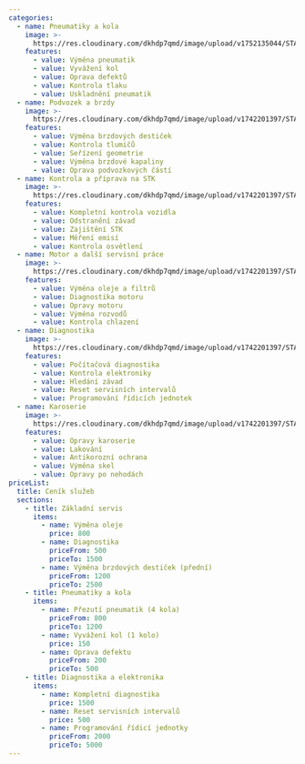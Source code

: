```yaml
---
categories:
  - name: Pneumatiky a kola
    image: >-
      https://res.cloudinary.com/dkhdp7qmd/image/upload/v1752135044/STA_2311_hmizvn.jpg
    features:
      - value: Výměna pneumatik
      - value: Vyvážení kol
      - value: Oprava defektů
      - value: Kontrola tlaku
      - value: Uskladnění pneumatik
  - name: Podvozek a brzdy
    image: >-
      https://res.cloudinary.com/dkhdp7qmd/image/upload/v1742201397/STA_1295_turatello_phhh8l.jpg
    features:
      - value: Výměna brzdových destiček
      - value: Kontrola tlumičů
      - value: Seřízení geometrie
      - value: Výměna brzdové kapaliny
      - value: Oprava podvozkových částí
  - name: Kontrola a příprava na STK
    image: >-
      https://res.cloudinary.com/dkhdp7qmd/image/upload/v1742201397/STA_1295_turatello_phhh8l.jpg
    features:
      - value: Kompletní kontrola vozidla
      - value: Odstranění závad
      - value: Zajištění STK
      - value: Měření emisí
      - value: Kontrola osvětlení
  - name: Motor a další servisní práce
    image: >-
      https://res.cloudinary.com/dkhdp7qmd/image/upload/v1742201397/STA_1295_turatello_phhh8l.jpg
    features:
      - value: Výměna oleje a filtrů
      - value: Diagnostika motoru
      - value: Opravy motoru
      - value: Výměna rozvodů
      - value: Kontrola chlazení
  - name: Diagnostika
    image: >-
      https://res.cloudinary.com/dkhdp7qmd/image/upload/v1742201397/STA_1295_turatello_phhh8l.jpg
    features:
      - value: Počítačová diagnostika
      - value: Kontrola elektroniky
      - value: Hledání závad
      - value: Reset servisních intervalů
      - value: Programování řídicích jednotek
  - name: Karoserie
    image: >-
      https://res.cloudinary.com/dkhdp7qmd/image/upload/v1742201397/STA_1295_turatello_phhh8l.jpg
    features:
      - value: Opravy karoserie
      - value: Lakování
      - value: Antikorozní ochrana
      - value: Výměna skel
      - value: Opravy po nehodách
priceList:
  title: Ceník služeb
  sections:
    - title: Základní servis
      items:
        - name: Výměna oleje
          price: 800
        - name: Diagnostika
          priceFrom: 500
          priceTo: 1500
        - name: Výměna brzdových destiček (přední)
          priceFrom: 1200
          priceTo: 2500
    - title: Pneumatiky a kola
      items:
        - name: Přezutí pneumatik (4 kola)
          priceFrom: 800
          priceTo: 1200
        - name: Vyvážení kol (1 kolo)
          price: 150
        - name: Oprava defektu
          priceFrom: 200
          priceTo: 500
    - title: Diagnostika a elektronika
      items:
        - name: Kompletní diagnostika
          price: 1500
        - name: Reset servisních intervalů
          price: 500
        - name: Programování řídicí jednotky
          priceFrom: 2000
          priceTo: 5000
---
```


